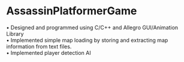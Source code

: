 AssassinPlatformerGame
======================

•	Designed and programmed using C/C++ and Allegro GUI/Animation Library
<br>
•	Implemented simple map loading by storing and extracting map information from text files.
<br>
•	Implemented player detection AI 
